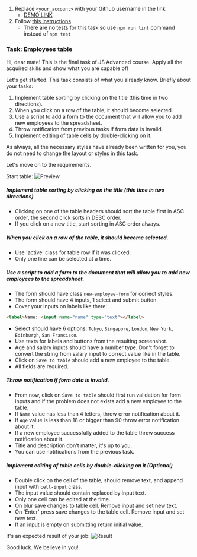 1. Replace `<your_account>` with your Github username in the link
    - [DEMO LINK](https://zarg129.github.io/js_employees_table_DOM/)
2. Follow [this instructions](https://mate-academy.github.io/layout_task-guideline/)
    - There are no tests for this task so use `npm run lint` command instead of `npm test` 

### Task: Employees table

Hi, dear mate!
This is the final task of JS Advanced course. Apply all the acquired skills and show what you are capable of!

Let's get started. This task consists of what you already know.
Briefly about your tasks:
1. Implement table sorting by clicking on the title (this time in two directions).
2. When you click on a row of the table, it should become selected.
3. Use a script to add a form to the document that will allow you to add new employees to the spreadsheet.
4. Throw notification from previous tasks if form data is invalid.
5. Implement editing of table cells by double-clicking on it.

As always, all the necessary styles have already been written for you, you do not need to change the layout or styles in this task.

Let's move on to the requirements.

Start table:
![Preview](./src/images/preview.png)

##### Implement table sorting by clicking on the title (this time in two directions)
- Clicking on one of the table headers should sort the table first in ASC order, the second click sorts in DESC order.
- If you click on a new title, start sorting in ASC order always.

##### When you click on a row of the table, it should become selected.
- Use 'active' class for table row if it was clicked.
- Only one line can be selected at a time.

##### Use a script to add a form to the document that will allow you to add new employees to the spreadsheet.
- The form should have class `new-employee-form` for correct styles.
- The form should have 4 inputs, 1 select and submit button.
- Cover your inputs on labels like there:
```html
<label>Name: <input name="name" type="text"></label>
```
- Select should have 6 options: `Tokyo`, `Singapore`, `London`, `New York`, `Edinburgh`, `San Francisco`.
- Use texts for labels and buttons from the resulting screenshot.
- Age and salary inputs should have a number type. Don't forget to convert the string from salary input to correct value like in the table.
- Click on `Save to table` should add a new employee to the table.
- All fields are required.

##### Throw notification if form data is invalid.
- From now, click on `Save to table` should first run validation for form inputs and if the problem does not exists add a new employee to the table.
- If `Name` value has less than 4 letters, throw error notification about it.
- If `Age` value is less than 18 or bigger than 90 throw error notification about it.
- If a new employee successfully added to the table throw success notification about it.
- Title and description don't matter, it's up to you.
- You can use notifications from the previous task.

##### Implement editing of table cells by double-clicking on it (Optional)   
- Double click on the cell of the table, should remove text, and append input with `cell-input` class.
- The input value should contain replaced by input text.
- Only one cell can be edited at the time.
- On blur save changes to table cell. Remove input and set new text.
- On 'Enter' press save changes to the table cell. Remove input and set new text.
- If an input is empty on submitting return initial value.

It's an expected result of your job:
![Result](./src/images/result.png)

Good luck. We believe in you!
